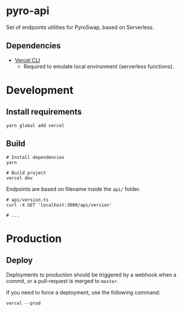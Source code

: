 # pyro-api

Set of endpoints utilities for PyroSwap, based on Serverless.

## Dependencies

- [Vercel CLI](https://vercel.com/download)
    - Required to emulate local environment (serverless functions).

# Development

## Install requirements

```shell
yarn global add vercel
```

## Build

```shell
# Install dependencies
yarn

# Build project
vercel dev
```

Endpoints are based on filename inside the `api/` folder.

```shell
# api/version.ts
curl -X GET 'localhost:3000/api/version'

# ...
```

# Production

## Deploy

Deployments to production should be triggered by a webhook when a commit, or a pull-request is merged to `master`.

If you need to force a deployment, use the following command:

```shell
vercel --prod
```
